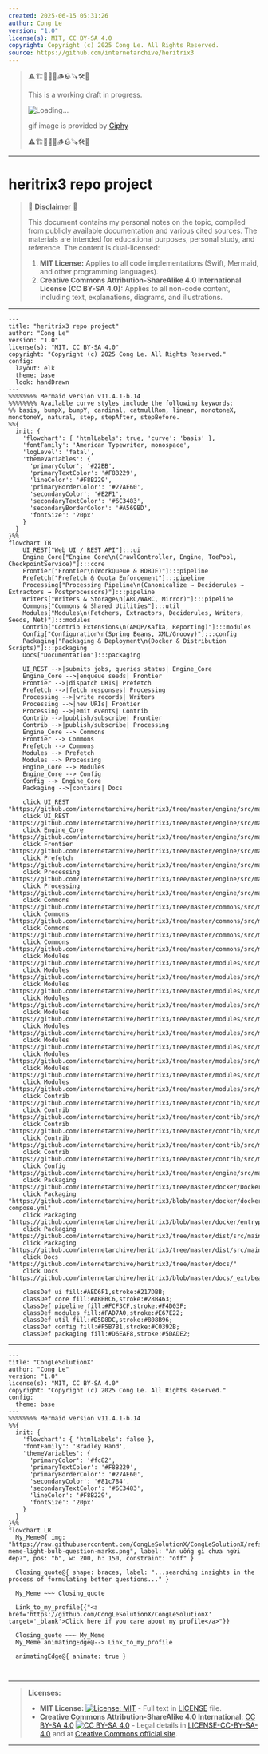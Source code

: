 ```yaml
---
created: 2025-06-15 05:31:26
author: Cong Le
version: "1.0"
license(s): MIT, CC BY-SA 4.0
copyright: Copyright (c) 2025 Cong Le. All Rights Reserved.
source: https://github.com/internetarchive/heritrix3
---
```



> ⚠️🏗️🚧🦺🧱🪵🪨🪚🛠️👷
> 
> This is a working draft in progress.
> 
> ![Loading...](https://media0.giphy.com/media/v1.Y2lkPTc5MGI3NjExZGMyaDVxbWJydWp6YzFvNnFhdGVvNXlxNTJyODV5dXdqNWF4aWFnNyZlcD12MV9pbnRlcm5hbF9naWZfYnlfaWQmY3Q9Zw/hLZohDcjflptK/giphy.gif)
>
> gif image is provided by [Giphy](https://giphy.com)
> 
> ⚠️🏗️🚧🦺🧱🪵🪨🪚🛠️👷


----




# heritrix3 repo project
> <ins>📢 **Disclaimer** 🚨</ins>
>
> This document contains my personal notes on the topic,
> compiled from publicly available documentation and various cited sources.
> The materials are intended for educational purposes, personal study, and reference.
> The content is dual-licensed:
> 1. **MIT License:** Applies to all code implementations (Swift, Mermaid, and other programming languages).
> 2. **Creative Commons Attribution-ShareAlike 4.0 International License (CC BY-SA 4.0):** Applies to all non-code content, including text, explanations, diagrams, and illustrations.
---

```mermaid
---
title: "heritrix3 repo project"
author: "Cong Le"
version: "1.0"
license(s): "MIT, CC BY-SA 4.0"
copyright: "Copyright (c) 2025 Cong Le. All Rights Reserved."
config:
  layout: elk
  theme: base
  look: handDrawn
---
%%%%%%%% Mermaid version v11.4.1-b.14
%%%%%%%% Available curve styles include the following keywords:
%% basis, bumpX, bumpY, cardinal, catmullRom, linear, monotoneX, monotoneY, natural, step, stepAfter, stepBefore.
%%{
  init: {
    'flowchart': { 'htmlLabels': true, 'curve': 'basis' },
    'fontFamily': 'American Typewriter, monospace',
    'logLevel': 'fatal',
    'themeVariables': {
      'primaryColor': '#22BB',
      'primaryTextColor': '#F8B229',
      'lineColor': '#F8B229',
      'primaryBorderColor': '#27AE60',
      'secondaryColor': '#E2F1',
      'secondaryTextColor': '#6C3483',
      'secondaryBorderColor': '#A569BD',
      'fontSize': '20px'
    }
  }
}%%
flowchart TB
    UI_REST["Web UI / REST API"]:::ui
    Engine_Core["Engine Core\n(CrawlController, Engine, ToePool, CheckpointService)"]:::core
    Frontier["Frontier\n(WorkQueue & BDBJE)"]:::pipeline
    Prefetch["Prefetch & Quota Enforcement"]:::pipeline
    Processing["Processing Pipeline\n(Canonicalize → Deciderules → Extractors → Postprocessors)"]:::pipeline
    Writers["Writers & Storage\n(ARC/WARC, Mirror)"]:::pipeline
    Commons["Commons & Shared Utilities"]:::util
    Modules["Modules\n(Fetchers, Extractors, Deciderules, Writers, Seeds, Net)"]:::modules
    Contrib["Contrib Extensions\n(AMQP/Kafka, Reporting)"]:::modules
    Config["Configuration\n(Spring Beans, XML/Groovy)"]:::config
    Packaging["Packaging & Deployment\n(Docker & Distribution Scripts)"]:::packaging
    Docs["Documentation"]:::packaging

    UI_REST -->|submits jobs, queries status| Engine_Core
    Engine_Core -->|enqueue seeds| Frontier
    Frontier -->|dispatch URIs| Prefetch
    Prefetch -->|fetch responses| Processing
    Processing -->|write records| Writers
    Processing -->|new URIs| Frontier
    Processing -->|emit events| Contrib
    Contrib -->|publish/subscribe| Frontier
    Contrib -->|publish/subscribe| Processing
    Engine_Core --> Commons
    Frontier --> Commons
    Prefetch --> Commons
    Modules --> Prefetch
    Modules --> Processing
    Engine_Core --> Modules
    Engine_Core --> Config
    Config --> Engine_Core
    Packaging -->|contains| Docs

    click UI_REST "https://github.com/internetarchive/heritrix3/tree/master/engine/src/main/java/org/archive/crawler/restlet"
    click UI_REST "https://github.com/internetarchive/heritrix3/tree/master/engine/src/main/resources/org/archive/crawler/restlet"
    click Engine_Core "https://github.com/internetarchive/heritrix3/tree/master/engine/src/main/java/org/archive/crawler/framework"
    click Frontier "https://github.com/internetarchive/heritrix3/tree/master/engine/src/main/java/org/archive/crawler/frontier"
    click Prefetch "https://github.com/internetarchive/heritrix3/tree/master/engine/src/main/java/org/archive/crawler/prefetch"
    click Processing "https://github.com/internetarchive/heritrix3/tree/master/engine/src/main/java/org/archive/crawler/processor"
    click Processing "https://github.com/internetarchive/heritrix3/tree/master/engine/src/main/java/org/archive/crawler/postprocessor"
    click Commons "https://github.com/internetarchive/heritrix3/tree/master/commons/src/main/java/org/archive"
    click Commons "https://github.com/internetarchive/heritrix3/tree/master/commons/src/main/java/org/archive/bdb"
    click Commons "https://github.com/internetarchive/heritrix3/tree/master/commons/src/main/java/org/archive/checkpointing"
    click Commons "https://github.com/internetarchive/heritrix3/tree/master/commons/src/main/java/org/archive/io"
    click Modules "https://github.com/internetarchive/heritrix3/tree/master/modules/src/main/java/org/archive/modules"
    click Modules "https://github.com/internetarchive/heritrix3/tree/master/modules/src/main/java/org/archive/modules/fetcher"
    click Modules "https://github.com/internetarchive/heritrix3/tree/master/modules/src/main/java/org/archive/modules/extractor"
    click Modules "https://github.com/internetarchive/heritrix3/tree/master/modules/src/main/java/org/archive/modules/canonicalize"
    click Modules "https://github.com/internetarchive/heritrix3/tree/master/modules/src/main/java/org/archive/modules/deciderules"
    click Modules "https://github.com/internetarchive/heritrix3/tree/master/modules/src/main/java/org/archive/modules/writer"
    click Modules "https://github.com/internetarchive/heritrix3/tree/master/modules/src/main/java/org/archive/modules/recrawl"
    click Modules "https://github.com/internetarchive/heritrix3/tree/master/modules/src/main/java/org/archive/modules/revisit"
    click Modules "https://github.com/internetarchive/heritrix3/tree/master/modules/src/main/java/org/archive/modules/seeds"
    click Modules "https://github.com/internetarchive/heritrix3/tree/master/modules/src/main/java/org/archive/modules/net"
    click Contrib "https://github.com/internetarchive/heritrix3/tree/master/contrib/src/main/java/org/archive"
    click Contrib "https://github.com/internetarchive/heritrix3/tree/master/contrib/src/main/java/org/archive/crawler/event"
    click Contrib "https://github.com/internetarchive/heritrix3/tree/master/contrib/src/main/java/org/archive/crawler/frontier"
    click Contrib "https://github.com/internetarchive/heritrix3/tree/master/contrib/src/main/java/org/archive/crawler/prefetch"
    click Contrib "https://github.com/internetarchive/heritrix3/tree/master/contrib/src/main/java/org/archive/crawler/reporting"
    click Config "https://github.com/internetarchive/heritrix3/tree/master/engine/src/main/java/org/archive/crawler/spring"
    click Packaging "https://github.com/internetarchive/heritrix3/tree/master/docker/Dockerfile"
    click Packaging "https://github.com/internetarchive/heritrix3/blob/master/docker/docker-compose.yml"
    click Packaging "https://github.com/internetarchive/heritrix3/blob/master/docker/entrypoint.sh"
    click Packaging "https://github.com/internetarchive/heritrix3/tree/master/dist/src/main/bin"
    click Packaging "https://github.com/internetarchive/heritrix3/tree/master/dist/src/main/conf"
    click Docs "https://github.com/internetarchive/heritrix3/tree/master/docs/"
    click Docs "https://github.com/internetarchive/heritrix3/blob/master/docs/_ext/beandoc.py"

    classDef ui fill:#AED6F1,stroke:#217DBB;
    classDef core fill:#ABEBC6,stroke:#28B463;
    classDef pipeline fill:#FCF3CF,stroke:#F4D03F;
    classDef modules fill:#FAD7A0,stroke:#E67E22;
    classDef util fill:#D5D8DC,stroke:#808B96;
    classDef config fill:#F5B7B1,stroke:#C0392B;
    classDef packaging fill:#D6EAF8,stroke:#5DADE2;
```

----

<!-- 
```mermaid
%% Current Mermaid version
info
```  -->


```mermaid
---
title: "CongLeSolutionX"
author: "Cong Le"
version: "1.0"
license(s): "MIT, CC BY-SA 4.0"
copyright: "Copyright (c) 2025 Cong Le. All Rights Reserved."
config:
  theme: base
---
%%%%%%%% Mermaid version v11.4.1-b.14
%%{
  init: {
    'flowchart': { 'htmlLabels': false },
    'fontFamily': 'Bradley Hand',
    'themeVariables': {
      'primaryColor': '#fc82',
      'primaryTextColor': '#F8B229',
      'primaryBorderColor': '#27AE60',
      'secondaryColor': '#81c784',
      'secondaryTextColor': '#6C3483',
      'lineColor': '#F8B229',
      'fontSize': '20px'
    }
  }
}%%
flowchart LR
  My_Meme@{ img: "https://raw.githubusercontent.com/CongLeSolutionX/CongLeSolutionX/refs/heads/main/assets/images/My-meme-light-bulb-question-marks.png", label: "Ăn uống gì chưa ngừi đẹp?", pos: "b", w: 200, h: 150, constraint: "off" }

  Closing_quote@{ shape: braces, label: "...searching insights in the process of formulating better questions..." }
    
  My_Meme ~~~ Closing_quote
    
  Link_to_my_profile{{"<a href='https://github.com/CongLeSolutionX/CongLeSolutionX' target='_blank'>Click here if you care about my profile</a>"}}

  Closing_quote ~~~ My_Meme
  My_Meme animatingEdge@--> Link_to_my_profile
  
  animatingEdge@{ animate: true }



```

---
>**Licenses:**
>
>- **MIT License:**  [![License: MIT](https://img.shields.io/badge/License-MIT-yellow.svg)](LICENSE) - Full text in [LICENSE](LICENSE) file.
>- **Creative Commons Attribution-ShareAlike 4.0 International**: [CC BY-SA 4.0](https://creativecommons.org/licenses/by-sa/4.0/) [![CC BY-SA 4.0](https://licensebuttons.net/l/by-sa/4.0/88x31.png)](https://creativecommons.org/licenses/by-sa/4.0/) - Legal details in [LICENSE-CC-BY-SA-4.0](THE_PAST/LICENSE-CC-BY-SA-4.0) and at [Creative Commons official site](https://creativecommons.org/licenses/by-sa/4.0/).
>
---
